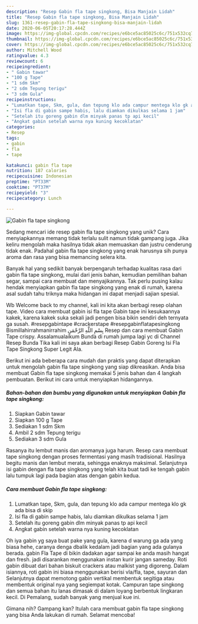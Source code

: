 ```yaml
---
description: "Resep Gabin fla tape singkong, Bisa Manjain Lidah"
title: "Resep Gabin fla tape singkong, Bisa Manjain Lidah"
slug: 1361-resep-gabin-fla-tape-singkong-bisa-manjain-lidah
date: 2020-06-05T20:17:28.444Z
image: https://img-global.cpcdn.com/recipes/e6bce5ac85025c6c/751x532cq70/gabin-fla-tape-singkong-foto-resep-utama.jpg
thumbnail: https://img-global.cpcdn.com/recipes/e6bce5ac85025c6c/751x532cq70/gabin-fla-tape-singkong-foto-resep-utama.jpg
cover: https://img-global.cpcdn.com/recipes/e6bce5ac85025c6c/751x532cq70/gabin-fla-tape-singkong-foto-resep-utama.jpg
author: Mitchell Wood
ratingvalue: 4.3
reviewcount: 6
recipeingredient:
- " Gabin tawar"
- "100 g Tape"
- "1 sdm Skm"
- "2 sdm Tepung terigu"
- "3 sdm Gula"
recipeinstructions:
- "Lumatkan tape, Skm, gula, dan tepung klo ada campur mentega klo gk ada bisa di skip"
- "Isi fla di gabin sampe habis, lalu diamkan dikulkas selama 1 jam"
- "Setelah itu goreng gabin dlm minyak panas tp api kecil"
- "Angkat gabin setelah warna nya kuning kecoklatan"
categories:
- Resep
tags:
- gabin
- fla
- tape

katakunci: gabin fla tape 
nutrition: 187 calories
recipecuisine: Indonesian
preptime: "PT33M"
cooktime: "PT37M"
recipeyield: "3"
recipecategory: Lunch

---
```



![Gabin fla tape singkong](https://img-global.cpcdn.com/recipes/e6bce5ac85025c6c/751x532cq70/gabin-fla-tape-singkong-foto-resep-utama.jpg)

Sedang mencari ide resep gabin fla tape singkong yang unik? Cara menyiapkannya memang tidak terlalu sulit namun tidak gampang juga. Jika keliru mengolah maka hasilnya tidak akan memuaskan dan justru cenderung tidak enak. Padahal gabin fla tape singkong yang enak harusnya sih punya aroma dan rasa yang bisa memancing selera kita.

Banyak hal yang sedikit banyak berpengaruh terhadap kualitas rasa dari gabin fla tape singkong, mulai dari jenis bahan, kemudian pemilihan bahan segar, sampai cara membuat dan menyajikannya. Tak perlu pusing kalau hendak menyiapkan gabin fla tape singkong yang enak di rumah, karena asal sudah tahu triknya maka hidangan ini dapat menjadi sajian spesial.

Wb Welcome back to my channel, kali ini kita akan berbagi resep olahan tape. Video cara membuat gabin isi fla tape Gabin tape ini kesukaannya kakek, karena kakek suka sekali jadi pengen bisa bikin sendiri deh ternyata ga susah. #resepgabintape #crackerstape #resepgabinflatapesingkong Bismillahirrahmanirrahim بِسْمِ اللَّهِ الرَّحْمَنِ Resep dan cara membuat Gabin Tape crispy. Assalamualaikum Bunda di rumah jumpa lagi yc di Channel Resep Bunda Tika kali ini saya akan berbagi Resep Gabin Goreng Isi Fla Tape Singkong Super Legit Ala.


Berikut ini ada beberapa cara mudah dan praktis yang dapat diterapkan untuk mengolah gabin fla tape singkong yang siap dikreasikan. Anda bisa membuat Gabin fla tape singkong memakai 5 jenis bahan dan 4 langkah pembuatan. Berikut ini cara untuk menyiapkan hidangannya.

<!--inarticleads1-->

##### Bahan-bahan dan bumbu yang digunakan untuk menyiapkan Gabin fla tape singkong:

1. Siapkan  Gabin tawar
1. Siapkan 100 g Tape
1. Sediakan 1 sdm Skm
1. Ambil 2 sdm Tepung terigu
1. Sediakan 3 sdm Gula


Rasanya itu lembut manis dan aromanya juga harum. Resep cara membuat tape singkong dengan proses fermentasi yang masih tradisional. Hasilnya begitu manis dan lembut merata, sehingga enaknya maksimal. Selanjutnya isi gabin dengan fla tape singkong yang telah kita buat tadi ke tengah gabin lalu tumpuk lagi pada bagian atas dengan gabin kedua. 

<!--inarticleads2-->

##### Cara membuat Gabin fla tape singkong:

1. Lumatkan tape, Skm, gula, dan tepung klo ada campur mentega klo gk ada bisa di skip
1. Isi fla di gabin sampe habis, lalu diamkan dikulkas selama 1 jam
1. Setelah itu goreng gabin dlm minyak panas tp api kecil
1. Angkat gabin setelah warna nya kuning kecoklatan


Oh iya gabin yg saya buat pake yang gula, karena d warung ga ada yang biasa hehe, caranya denga dbalik kedalam jadi bagian yang ada gulanya berada. gabin Fla Tape di bikin dadakan agar sampai ke anda masih hangat dan fresh. jadi disarankan menggunakan instan kurir jangan sameday. Roti gabin dibuat dari bahan biskuit crackers atau malkist yang digoreng. Dalam isiannya, roti gabin ini biasa menggunakan berisi vla/fla, tape, sayuran dan Selanjutnya dapat memotong gabin vertikal membentuk segitiga atau membentuk original nya yang segiempat kotak. Campuran tape singkong dan semua bahan itu lanas dimasak di dalam loyang berbentuk lingkaran kecil. Di Pemalang, sudah banyak yang menjual kue ini. 

Gimana nih? Gampang kan? Itulah cara membuat gabin fla tape singkong yang bisa Anda lakukan di rumah. Selamat mencoba!
